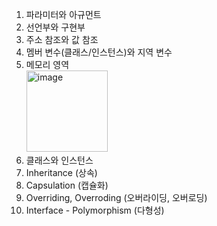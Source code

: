 1. 파라미터와 아규먼트
2. 선언부와 구현부
3. 주소 참조와 값 참조
4. 멤버 변수(클래스/인스턴스)와 지역 변수
5. 메모리 영역<br> <img height="130" alt="image" src="https://github.com/InitTester/2024-study/assets/143479869/51c78956-4167-406f-a3a4-7465cdc56a07">
6. 클래스와 인스턴스
7. Inheritance (상속)
8. Capsulation (캡슐화)
9. Overriding, Overroding (오버라이딩, 오버로딩)
10. Interface - Polymorphism (다형성)
